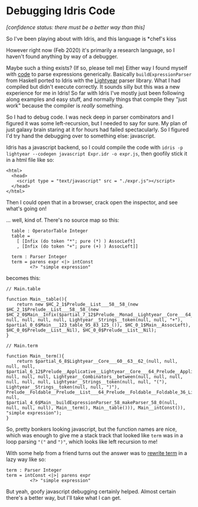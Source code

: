 # Debugging Idris Code

_[confidence status: there must be a better way than this]_

So I've been playing about with Idris, and this language is *chef's kiss

However right now (Feb 2020) it's primarily a research language, so I haven't found anything by way of a debugger.

Maybe such a thing exists? (If so, please tell me) Either way I found myself with [code](https://github.com/alexhumphreys/pl-playground/commit/71ebebc7e7e683a5b66a46da8b1bdafbda0693f7#diff-4c8e73d3ab3b8b5da109b4869ece941eR128) to parse expressions generically. Basically `buildExpressionParser` from Haskell ported to Idris with the [Lightyear](https://github.com/ziman/lightyear) parser library. What I had compiled but didn't execute correctly. It sounds silly but this was a new experience for me in Idris! So far with Idris I've mostly just been following along examples and easy stuff, and normally things that compile they "just work" because the compiler is _really_ something.

So I had to debug code. I was neck deep in parser combinators and I figured it was some left-recursion, but I needed to say for sure. My plan of just galaxy brain staring at it for hours had failed spectacularly. So I figured I'd try hand the debugging over to something else: javascript.

Idris has a javascript backend, so I could compile the code with `idris -p lightyear --codegen javascript Expr.idr -o expr.js`, then goofily stick it in a html file like so:

```
<html>
  <head>
    <script type = "text/javascript" src = "./expr.js"></script>
  </head>
</html>
```

Then I could open that in a browser, crack open the inspector, and see what's going on!

... well, kind of. There's no source map so this:

```
  table : OperatorTable Integer
  table =
    [ [Infix (do token "*"; pure (*) ) AssocLeft]
    , [Infix (do token "+"; pure (+) ) AssocLeft]]

  term : Parser Integer
  term = parens expr <|> intConst
         <?> "simple expression"
```

becomes this:
```
// Main.table

function Main__table(){
    return new $HC_2_1$Prelude__List___58__58_(new $HC_2_1$Prelude__List___58__58_(new $HC_2_0$Main__Infix($partial_7_12$Prelude__Monad__Lightyear__Core___64_Prelude__Monad__Monad_36_ParserT_32_str_32_m_58__33__62__62__61__58_0(null, null, null, null, null, Lightyear__Strings__token(null, null, "+"), $partial_0_6$Main___123_table_95_83_125_()), $HC_0_1$Main__AssocLeft), $HC_0_0$Prelude__List__Nil), $HC_0_0$Prelude__List__Nil);
}

// Main.term

function Main__term(){
    return $partial_6_8$Lightyear__Core___60__63__62_(null, null, null, null, $partial_6_12$Prelude__Applicative__Lightyear__Core___64_Prelude__Applicative__Alternative_36_ParserT_32_str_32_m_58__33__60__124__62__58_0(null, null, null, null, Lightyear__Combinators__between(null, null, null, null, null, null, Lightyear__Strings__token(null, null, "("), Lightyear__Strings__token(null, null, ")"), Prelude__Foldable__Prelude__List___64_Prelude__Foldable__Foldable_36_List_58__33_foldl_58_0(null, null, $partial_4_6$Main__buildExpressionParser_58_makeParser_58_0(null, null, null, null), Main__term(), Main__table())), Main__intConst()), "simple expression");
}
```

So, pretty bonkers looking javascript, but the function names are nice, which was enough to give me a stack track that looked like `term` was in a loop parsing `"("` and `")"`, which looks like left recursion to me!

With some help from a friend turns out the answer was to [rewrite term](https://github.com/alexhumphreys/pl-playground/commit/cebbcd042354b9a71af83003f30e2ed1f23c3419) in a lazy way like so:

```
term : Parser Integer
term = intConst <|>| parens expr
         <?> "simple expression"
```

But yeah, goofy javascript debugging certainly helped. Almost certain there's a better way, but I'll take what I can get.
